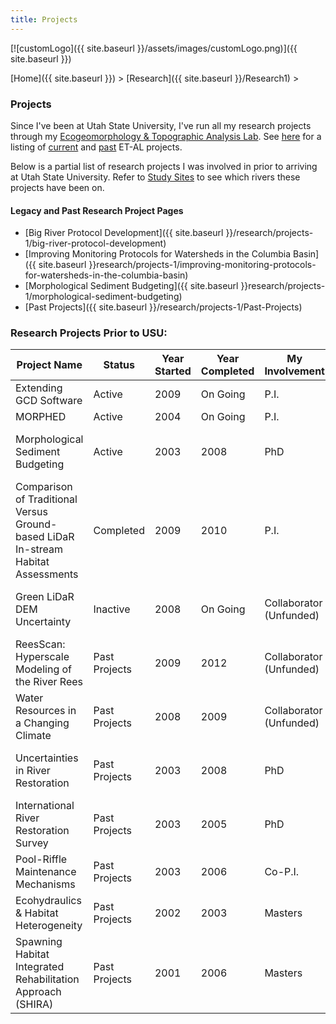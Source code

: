 ```yaml
---
title: Projects
---
```




[![customLogo]({{ site.baseurl }}/assets/images/customLogo.png)]({{ site.baseurl }})

[Home]({{ site.baseurl }})‎ > ‎[Research]({{ site.baseurl }}/Research1)‎ > ‎

### Projects

Since I've been at Utah State University, I've run all my research projects through my [Ecogeomorphology & Topographic Analysis Lab](http://etal.joewheaton.org/). See [here](http://etal.joewheaton.org/projects) for a listing of [current](http://etal.joewheaton.org/projects/current-projects) and [past](http://etal.joewheaton.org/projects/past-projects) ET-AL projects. 

Below is a partial list of research projects I was involved in prior to arriving at Utah State University. Refer to [Study Sites](http://www.joewheaton.org/Home/research/study-sites) to see which rivers these projects have been on.

#### Legacy and Past Research Project Pages

- [Big River Protocol Development]({{ site.baseurl }}/research/projects-1/big-river-protocol-development)
- [Improving Monitoring Protocols for Watersheds in the Columbia Basin]({{ site.baseurl }}research/projects-1/improving-monitoring-protocols-for-watersheds-in-the-columbia-basin)
- [Morphological Sediment Budgeting]({{ site.baseurl }}research/projects-1/morphological-sediment-budgeting)
- [Past Projects]({{ site.baseurl }}/research/projects-1/Past-Projects)

### Research Projects Prior to USU:

| Project Name                             | Status        | Year Started | Year Completed | My Involvement          | Funding?                               |
| ---------------------------------------- | ------------- | ------------ | -------------- | ----------------------- | -------------------------------------- |
| Extending GCD Software                   | Active        | 2009         | On Going       | P.I.                    | ICRRR, USGS (GCMRC)                    |
| MORPHED                                  | Active        | 2004         | On Going       | P.I.                    | NSF                                    |
| Morphological Sediment Budgeting         | Active        | 2003         | 2008           | PhD                     | Southampton University, CEH, AGU, ORS  |
| Comparison of Traditional Versus Ground-based LiDaR In-stream Habitat Assessments | Completed     | 2009         | 2010           | P.I.                    | USFS                                   |
| Green LiDaR DEM Uncertainty              | Inactive      | 2008         | On Going       | Collaborator (Unfunded) | Eco Logical Research, NOAA, & Unfunded |
| ReesScan: Hyperscale Modeling of the River Rees | Past Projects | 2009         | 2012           | Collaborator (Unfunded) | NERC                                   |
| Water Resources in a Changing Climate    | Past Projects | 2008         | 2009           | Collaborator (Unfunded) | NSF                                    |
| Uncertainties in River Restoration       | Past Projects | 2003         | 2008           | PhD                     | Southampton University, CEH, AGU, ORS  |
| International River Restoration Survey   | Past Projects | 2003         | 2005           | PhD                     | Unfunded                               |
| Pool-Riffle Maintenance Mechanisms       | Past Projects | 2003         | 2006           | Co-P.I.                 | Unfunded                               |
| Ecohydraulics &amp; Habitat Heterogeneity | Past Projects | 2002         | 2003           | Masters                 | EBMUD, CALFED                          |
| Spawning Habitat Integrated Rehabilitation Approach (SHIRA) | Past Projects | 2001         | 2006           | Masters                 | EBMUD, Calfed                          |

